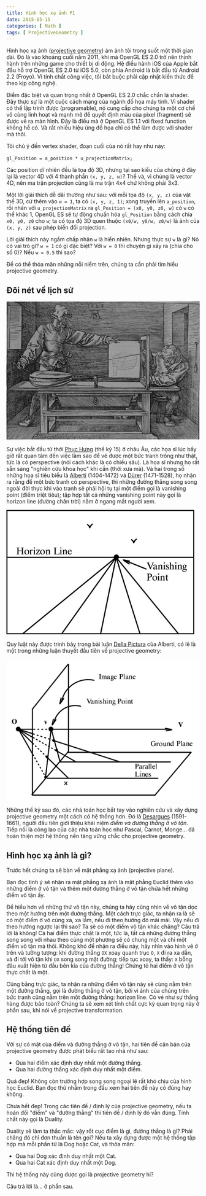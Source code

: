 ```yaml
---
title: Hình học xạ ảnh P1
date: 2015-05-15
categories: [ Math ]
tags: [ ProjectiveGeometry ]
---
```


Hình học xạ ảnh ([projective geometry](http://en.wikipedia.org/wiki/Projective_geometry)) ám ảnh tôi trong suốt một thời gian dài. Đó là vào khoảng cuối năm 2011, khi mà OpenGL ES 2.0 trở nên thịnh hành trên những game cho thiết bị di động. Hệ điều hành iOS của Apple bắt đầu hỗ trợ OpenGL ES 2.0 từ iOS 5.0, còn phía Android là bắt đầu từ Android 2.2 (Froyo). Vì tính chất công việc, tôi bắt buộc phải cập nhật kiến thức để theo kịp công nghệ.

Điểm đặc biệt và quan trọng nhất ở OpenGL ES 2.0 chắc chắn là shader. Đây thực sự là một cuộc cách mạng của ngành đồ họa máy tính. Vì shader có thể lập trình được (programable), nó cung cấp cho chúng ta một cơ chế vô cùng linh hoạt và mạnh mẽ để quyết định màu của pixel (fragment) sẽ được vẽ ra màn hình. Đây là điều mà ở OpenGL ES 1.1 với fixed function không hề có. Và rất nhiều hiệu ứng đồ họa chỉ có thể làm được với shader mà thôi.

Tôi chú ý đến vertex shader, đoạn cuối của nó rất hay như này:

`gl_Position = a_position * u_projectionMatrix;`

Các position dĩ nhiên đều là tọa độ 3D, nhưng tại sao kiểu của chúng ở đây lại là vector 4D với 4 thành phần `(x, y, z, w)`? Thế và, vì chúng là vector 4D, nên ma trận projection cũng là ma trận 4x4 chứ không phải 3x3.

Một lời giải thích dễ dãi thường như sau: với mỗi tọa độ `(x, y, z)` của vật thể 3D, cứ thêm vào `w = 1`, ta có `(x, y, z, 1)`; xong truyền lên `a_position`, rồi nhân với `u_projectionMatrix` ra `gl_Position = (x0, y0, z0, w)` có `w` có thể khác 1, OpenGL ES sẽ tự động chuẩn hóa `gl_Position` bằng cách chia `x0, y0, z0` cho `w`; ta có tọa độ 3D quen thuộc `(x0/w, y0/w, z0/w)` là ảnh của `(x, y, z)` sau phép biến đổi projection.

Lời giải thích này ngầm chấp nhận `w` là hiển nhiên. Nhưng thực sự `w` là gì? Nó có vai trò gì? `w = 1` có gì đặc biệt? Với `w = 0` thì chuyện gì xảy ra (chia cho số 0)? Nếu `w = 0.5` thì sao?

Để có thể thỏa mãn những nỗi niềm trên, chúng ta cần phải tìm hiểu projective geometry.

## Đôi nét về lịch sử

![](albrecht_durer_man_drawing_a_lute.png "Dürer is drawing a lute")

Sự việc bắt đầu từ thời [Phục Hưng](http://vi.wikipedia.org/wiki/Ph%E1%BB%A5c_H%C6%B0ng) (thế kỷ 15) ở châu Âu, các họa sĩ lúc bấy giờ rất quan tâm đến việc làm sao để vẽ được một bức tranh trông như thật, tức là có perspective (nói cách khác là có chiều sâu). Là họa sĩ nhưng họ rất sẵn sàng "nghiên cứu khoa học" khi cần (thời xưa mà). Và hai trong số những họa sĩ tiêu biểu là [Alberti](http://en.wikipedia.org/wiki/Leon_Battista_Alberti) (1404-1472) và [Dürer](http://en.wikipedia.org/wiki/Albrecht_D%C3%BCrer) (1471-1528), họ nhận ra rằng để một bức tranh có perspective, thì những đường thẳng song song ngoài đời thực khi vào tranh sẽ phải hội tụ tại một điểm gọi là vanishing point (điểm triệt tiêu); tập hợp tất cả những vanishing point này gọi là horizon line (đường chân trời) nằm ở ngang mắt người xem.

![](vanishing-point-and-horizon-line.jpg "Vanishing point and horizon line")

Quy luật này được trình bày trong bài luận [Della Pictura](http://en.wikipedia.org/wiki/De_pictura) của Alberti, có lẽ là một trong những luận thuyết đầu tiên về projective geometry:

![](perspective-projection.png "Perspective projection")

Những thế kỷ sau đó, các nhà toán học bắt tay vào nghiên cứu và xây dựng projective geometry một cách có hệ thống hơn. Đó là [Desargues](http://en.wikipedia.org/wiki/Girard_Desargues) (1591-1661), người đầu tiên giới thiệu khái niệm _điểm và đường thẳng ở vô tận_. Tiếp nối là công lao của các nhà toán học như Pascal, Carnot, Monge... đã hoàn thiện một hệ thống nền tảng vững chắc cho projective geometry.

## Hình học xạ ảnh là gì?

Trước hết chúng ta sẽ bàn về mặt phẳng xạ ảnh (projective plane).

Bạn đọc tinh ý sẽ nhận ra mặt phẳng xạ ảnh là mặt phẳng Euclid thêm vào những điểm ở vô tận và thêm một đường thẳng ở vô tận chứa hết những điểm vô tận ấy.

Để hiểu hơn về những thứ vô tận này, chúng ta hãy cũng nhìn về vô tận dọc theo một hướng trên một đường thẳng. Một cách trực giác, ta nhận ra là sẽ có một điểm ở vô cùng xa, xa lắm, nếu đi theo hướng đó mãi mãi. Vậy nếu đi theo hướng ngược lại thì sao? Ta sẽ có một điểm vô tận khác chăng? Câu trả lời là không! Cả hai điểm thực chất là một, tức là, tất cả những đường thẳng song song với nhau theo cùng một phương sẽ có chung một và chỉ một điểm vô tận mà thôi. Không khó để nhận ra điều này, hãy nhìn vào hình vẽ ở trên và tưởng tượng: khi đường thẳng `OX` xoay quanh trục `O`, `X` đi ra xa dần, và đi tới vô tận khi `OX` song song mặt đường; tiếp tục xoay, ta thấy: `X` bỗng đâu xuất hiện từ đầu bên kia của đường thẳng! Chứng tỏ hai điểm ở vô tận thực chất là một.

Cũng bằng trực giác, ta nhận ra những điểm vô tận này sẽ cùng nằm trên một đường thẳng, gọi là đường thẳng ở vô tận, bởi vì ảnh của chúng trên bức tranh cũng nằm trên một đường thẳng: horizon line. Có vẻ như sự thẳng hàng được bảo toàn? Chúng ta sẽ xem xét tính chất cực kỳ quan trọng này ở phần sau, khi nói về projective transformation.

## Hệ thống tiên đề

Với sự có mặt của điểm và đường thẳng ở vô tận, hai tiên đề căn bản của projective geometry được phát biểu rất tao nhã như sau:

* Qua hai điểm xác định duy nhất một đường thẳng.
* Qua hai đường thẳng xác định duy nhất một điểm.

Quá đẹp! Không còn trường hợp song song ngoại lệ rất khó chịu của hình học Euclid. Bạn đọc thử nhẩm trong đầu xem hai tiên đề này có đúng hay không.

Chưa hết đẹp! Trong các tiên đề / định lý của projective geometry, nếu ta hoán đổi "điểm" và "đường thẳng" thì tiên đề / định lý đó vẫn đúng. Tính chất này gọi là Duality.

Duality sẽ làm ta thắc mắc: vậy rốt cục điểm là gì, đường thẳng là gì? Phải chăng đó chỉ đơn thuần là tên gọi? Nếu ta xây dựng được một hệ thống tập hợp mà mỗi phần tử là Dog hoặc Cat, và thỏa mãn:

* Qua hai Dog xác định duy nhất một Cat.
* Qua hai Cat xác định duy nhất một Dog.

Thì hệ thống này cũng được gọi là projective geometry hỉ?

Câu trả lời là... ở phần sau.
